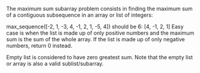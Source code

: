 The maximum sum subarray problem consists in finding the maximum sum of a contiguous subsequence in an array or list of integers:

max_sequence([-2, 1, -3, 4, -1, 2, 1, -5, 4])
should be 6: [4, -1, 2, 1]
Easy case is when the list is made up of only positive numbers and the maximum sum is the sum of the whole array. If the list is made up of only negative numbers, return 0 instead.

Empty list is considered to have zero greatest sum. Note that the empty list or array is also a valid sublist/subarray.
